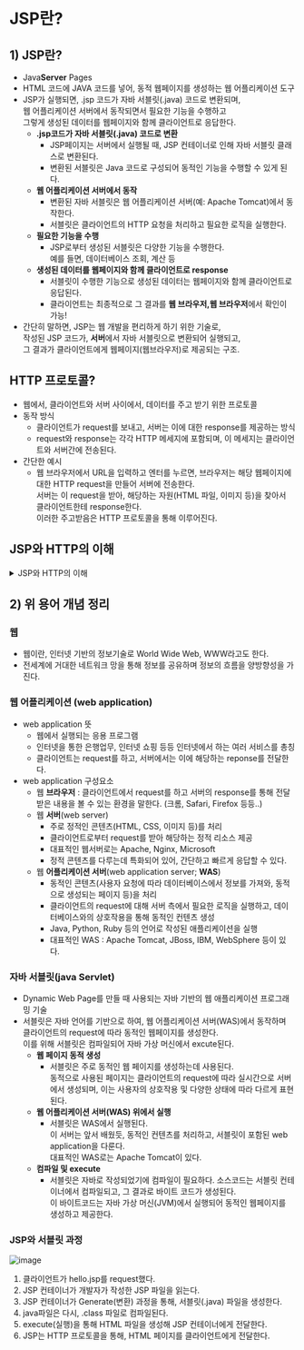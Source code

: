 # JSP란?
## 1) JSP란?
- Java**Server** Pages
- HTML 코드에 JAVA 코드를 넣어, 동적 웹페이지를 생성하는 웹 어플리케이션 도구
- JSP가 실행되면, .jsp 코드가 자바 서블릿(.java) 코드로 변환되며, </br>
  웹 어플리케이션 서버에서 동작되면서 필요한 기능을 수행하고 </br>
  그렇게 생성된 데이터를 웹페이지와 함께 클라이언트로 응답한다.
    - **.jsp코드가 자바 서블릿(.java) 코드로 변환** </br>
      - JSP페이지는 서버에서 실행될 때, JSP 컨테이너로 인해 자바 서블릿 클래스로 변환된다.
      - 변환된 서블릿은 Java 코드로 구성되어 동적인 기능을 수행할 수 있게 된다.
    - **웹 어플리케이션 서버에서 동작** </br>
      - 변환된 자바 서블릿은 웹 어플리케이션 서버(예: Apache Tomcat)에서 동작한다.
      - 서블릿은 클라이언트의 HTTP 요청을 처리하고 필요한 로직을 실행한다.
    - **필요한 기능을 수행**
      - JSP로부터 생성된 서블릿은 다양한 기능을 수행한다. </br>
        예를 들면, 데이터베이스 조회, 계산 등
    - **생성된 데이터를 웹페이지와 함께 클라이언트로 response**
        - 서블릿이 수행한 기능으로 생성된 데이터는 웹페이지와 함께 클라이언트로 응답된다.
        - 클라이언트는 최종적으로 그 결과를 **웹 브라우저,웹 브라우저**에서 확인이 가능!
- 간단히 말하면, JSP는 웹 개발을 편리하게 하기 위한 기술로, </br>
  작성된 JSP 코드가, **서버**에서 자바 서블릿으로 변환되어 실행되고,</br>
  그 결과가 클라이언트에게 웹페이지(웹브라우저)로 제공되는 구조.

## HTTP 프로토콜?
- 웹에서, 클라이언트와 서버 사이에서, 데이터를 주고 받기 위한 프로토콜
- 동작 방식
  - 클라이언트가 request를 보내고, 서버는 이에 대한 response를 제공하는 방식
  - request와 response는 각각 HTTP 메세지에 포함되며, 이 메세지는 클라이언트와 서버간에 전송된다.
- 간단한 예시
  - 웹 브라우저에서 URL을 입력하고 엔터를 누르면, 브라우저는 해당 웹페이지에 대한 HTTP request을 만들어 서버에 전송한다. </br>
    서버는 이 request을 받아, 해당하는 자원(HTML 파일, 이미지 등)을 찾아서 클라이언트한테 response한다.</br>
    이러한 주고받음은 HTTP 프로토콜을 통해 이루어진다.
    
## JSP와 HTTP의 이해
<details>
  <summary>JSP와 HTTP의 이해</summary>

  JSP는 다음의 과정을 통해, 클라이언트와 서버 간의 request와 response가 주고받아지면서, 동적인 웹페이지를 제공하는 구조이다.</br>
  1. Client의 HTTP
     - 클라이언트(웹 브라우저 등)가 서버에게 HTTP Request를 전송한다.
     - 이 Request에는 클라이언트가 원하는 정보,자원 또는 서비스에 대한 정보가 담겨있다.
  3. JSP 코드 작성
     - 개발자는 JSP(JavaServer Pages)를 사용해 서버에서 실행될 웹 페이지를 작성
     - JSP는 HTML과 Java코드를 혼합해 동적인 웹페이지를 생성하는데 사용됨.
  5. JSP 코드의 실행과 변환
     - 클라이언트가 요청한 JSP페이지가 서버에서 실행된다.
     - JSP페이지는 서버 내의 **JSP 컨테이너**에 의해 자바 서블릿(.java)코드로 변환된다.
  7. 서블릿의 실행과 데이터베이스 처리
     - 변환된 서블릿 코드가 서버에서 실행된다.
     - 이때 서블릿은 필요한 데이터베이스 조회,계산 또는 다양한 로직을 수행
  9. HTTP Response 구성
      - 서블릿은 클라이언트에게 제공할 HTML코드 및 기타 자원들을 생성한다.
      - 이 정보는 HTTP reponse 메세지에 담겨 클라이언트에게 전송된다.
  11. 클라이언트에게 응답 전송
      - 클라이언트는 서버로부터 받은 HTTP reponse를 해석하고, 웹 브라우저를 통해 사용자에게 적절한 형태로 표시된다.
  
  
</details>

## 2) 위 용어 개념 정리
### 웹
- 웹이란, 인터넷 기반의 정보기술로 World Wide Web, WWW라고도 한다.
- 전세계에 거대한 네트워크 망을 통해 정보를 공유하며 정보의 흐름을 양방향성을 가진다.
  
### 웹 어플리케이션 (web application)
- web application 뜻
  - 웹에서 실행되는 응용 프로그램
  - 인터넷을 통한 은행업무, 인터넷 쇼핑 등등 인터넷에서 하는 여러 서비스를 총칭
  - 클라이언트는 request를 하고, 서버에서는 이에 해당하는 reponse를 전달한다.
- web application 구성요소
  - 웹 **브라우저** : 클라이언트에서 request를 하고 서버의 response를 통해 전달받은 내용을 볼 수 있는 환경을 말한다. (크롬, Safari, Firefox 등등..)
  - 웹 **서버**(web server)
    - 주로 정적인 콘텐츠(HTML, CSS, 이미지 등)를 처리
    - 클라이언트로부터 request를 받아 해당하는 정적 리소스 제공
    - 대표적인 웹서버로는 Apache, Nginx, Microsoft
    - 정적 콘텐츠를 다루는데 특화되어 있어, 간단하고 빠르게 응답할 수 있다.
  - 웹 **어플리케이션 서버**(web application server; **WAS**)
    - 동적인 콘텐츠(사용자 요청에 따라 데이터베이스에서 정보를 가져와, 동적으로 생성되는 페이지 등)을 처리
    - 클라이언트의 request에 대해 서버 측에서 필요한 로직을 실행하고, 데이터베이스와의 상호작용을 통해 동적인 컨텐츠 생성
    - Java, Python, Ruby 등의 언어로 작성된 애플리케이션을 실행
    - 대표적인 WAS : Apache Tomcat, JBoss, IBM, WebSphere 등이 있다.
  
### 자바 서블릿(java Servlet)
- Dynamic Web Page를 만들 때 사용되는 자바 기반의 웹 애플리케이션 프로그래밍 기술
- 서블릿은 자바 언어를 기반으로 하여, 웹 어플리케이션 서버(WAS)에서 동작하며</br>
  클라이언트의 request에 따라 동적인 웹페이지를 생성한다.</br>
  이를 위해 서블릿은 컴파일되어 자바 가상 머신에서 excute된다.
  - **웹 페이지 동적 생성**
    - 서블릿은 주로 동적인 웹 페이지를 생성하는데 사용된다.</br>
      동적으로 사용된 페이지는 클라이언트의 request에 따라 실시간으로 서버에서 생성되며, 이는 사용자의 상호작용 및 다양한 상태에 따라 다르게 표현된다.
  - **웹 어플리케이션  서버(WAS) 위에서 실행**
    - 서블릿은 WAS에서 실행된다. </br>
      이 서버는 앞서 배웠듯, 동적인 컨텐츠를 처리하고, 서블릿이 포함된 web application을 다룬다.</br>
      대표적인 WAS로는 Apache Tomcat이 있다.
  - **컴파일 및 execute**
    - 서블릿은 자바로 작성되었기에 컴파일이 필요하다. 소스코드는 서블릿 컨테이너에서 컴파일되고, 그 결과로 바이트 코드가 생성된다. </br>
    이 바이트코드는 자바 가상 머신(JVM)에서 실행되어 동적인 웹페이지를 생성하고 제공한다.

### JSP와 서블릿 과정
![image](https://github.com/minjikimkim2222/study/assets/96869808/b108f6ca-8263-4f34-a2a3-d128785f2986)
1. 클라이언트가 hello.jsp를 request했다.
2. JSP 컨테이너가 개발자가 작성한 JSP 파일을 읽는다.
3. JSP 컨테이너가 Generate(변환) 과정을 통해, 서블릿(.java) 파일을 생성한다.
4. java파일은 다시, .class 파일로 컴파일된다.
5. execute(실행)을 통해 HTML 파일을 생성해 JSP 컨테이너에게 전달한다.
6. JSP는 HTTP 프로토콜을 통해, HTML 페이지를 클라이언트에게 전달한다.

